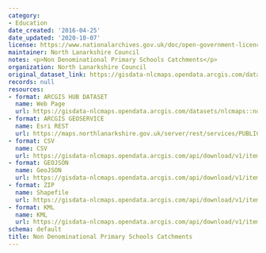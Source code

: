 ```yaml
---
category:
- Education
date_created: '2016-04-25'
date_updated: '2020-10-07'
license: https://www.nationalarchives.gov.uk/doc/open-government-licence/version/3/
maintainer: North Lanarkshire Council
notes: <p>Non Denominational Primary Schools Catchments</p>
organization: North Lanarkshire Council
original_dataset_link: https://gisdata-nlcmaps.opendata.arcgis.com/datasets/nlcmaps::non-denominational-primary-schools-catchments
records: null
resources:
- format: ARCGIS HUB DATASET
  name: Web Page
  url: https://gisdata-nlcmaps.opendata.arcgis.com/datasets/nlcmaps::non-denominational-primary-schools-catchments
- format: ARCGIS GEOSERVICE
  name: Esri REST
  url: https://maps.northlanarkshire.gov.uk/server/rest/services/PUBLIC/OPEN_DATA_LAYERS/FeatureServer/5
- format: CSV
  name: CSV
  url: https://gisdata-nlcmaps.opendata.arcgis.com/api/download/v1/items/ef0cf35b0ed54005ac7b8ca94ba139d7/csv?layers=5
- format: GEOJSON
  name: GeoJSON
  url: https://gisdata-nlcmaps.opendata.arcgis.com/api/download/v1/items/ef0cf35b0ed54005ac7b8ca94ba139d7/geojson?layers=5
- format: ZIP
  name: Shapefile
  url: https://gisdata-nlcmaps.opendata.arcgis.com/api/download/v1/items/ef0cf35b0ed54005ac7b8ca94ba139d7/shapefile?layers=5
- format: KML
  name: KML
  url: https://gisdata-nlcmaps.opendata.arcgis.com/api/download/v1/items/ef0cf35b0ed54005ac7b8ca94ba139d7/kml?layers=5
schema: default
title: Non Denominational Primary Schools Catchments
---
```

